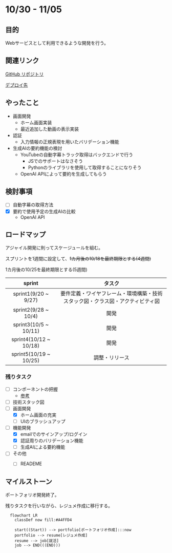 # 10/30 - 11/05
## 目的
Webサービスとして利用できるような開発を行う。

## 関連リンク
[GitHub リポジトリ](https://github.com/motsu8/youtube_note)

[デプロイ先](https://youtube-note-neon.vercel.app/)

## やったこと
- 画面開発
  - ホーム画面実装
  - 最近追加した動画の表示実装
- 認証
  - 入力情報の正規表現を用いたバリデーション機能
- 生成AIの要約機能の検討
  - YouTubeの自動字幕トラック取得はバックエンドで行う
    - JSでのサポートはなさそう
    - Pythonのライブラリを使用して取得することになりそう
  - OpenAI APIによって要約を生成してもらう

## 検討事項
- [ ] 自動字幕の取得方法
- [x] 要約で使用予定の生成AIの比較
  - OpenAI API

## ロードマップ
アジャイル開発に則ってスケージュールを組む。

スプリントを1週間に設定して、~~1カ月後の10/18を最終期限とする(4週間)~~

1カ月後の10/25を最終期限とする(5週間)

| sprint |タスク|
|:---------:|:---:|
|sprint1(9/20 ~ 9/27)|要件定義・ワイヤフレーム・環境構築・技術スタック図・クラス図・アクティビティ図|
|sprint2(9/28 ~ 10/4)|開発|
|sprint3(10/5 ~ 10/11)|開発|
|sprint4(10/12 ~ 10/18)|開発|
|sprint5(10/19 ~ 10/25)|調整・リリース|

### 残りタスク
- [ ] コンポーネントの把握
  - [参考](https://zenn.dev/overflow_offers/articles/20220523-component-design-best-practice)
- [ ] 技術スタック図
- [ ] 画面開発
  - [x] ホーム画面の充実
  - [ ] UIのブラッシュアップ
- [ ] 機能開発
  - [x] emailでのサインアップ/ログイン
  - [x] 認証周りのバリデーション機能
  - [ ] 生成AIによる要約機能
- [ ] その他
  - [ ] READEME


## マイルストーン
ポートフォリオ開発終了。

残りタスクを行いながら、レジュメ作成に移行する。

```mermaid
  flowchart LR
    classDef now fill:#A4FFD4

    start((Start)) --> portfolio[ポートフォリオ作成]:::now
    portfolio --> resume[レジュメ作成]
    resume --> job[就活]
    job --> END(((END)))
```